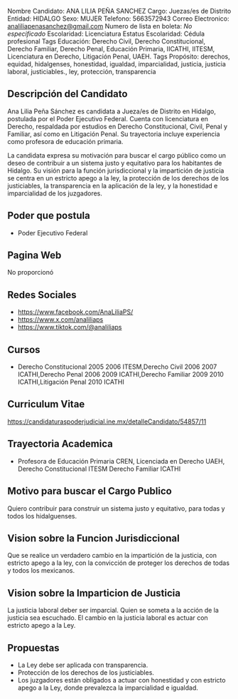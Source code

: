 Nombre Candidato: ANA LILIA PEÑA SANCHEZ
Cargo: Juezas/es de Distrito
Entidad: HIDALGO
Sexo: MUJER
Telefono: 5663572943
Correo Electronico: analiliapenasanchez@gmail.com
Numero de lista en boleta: *No especificado*
Escolaridad: Licenciatura
Estatus Escolaridad: Cédula profesional
Tags Educación: Derecho Civil, Derecho Constitucional, Derecho Familiar, Derecho Penal, Educación Primaria, IICATHI, IITESM, Licenciatura en Derecho, Litigación Penal, UAEH.
Tags Propósito: derechos, equidad, hidalgenses, honestidad, igualdad, imparcialidad, justicia, justicia laboral, justiciables., ley, protección, transparencia


## Descripción del Candidato 

Ana Lilia Peña Sánchez es candidata a Jueza/es de Distrito en Hidalgo, postulada por el Poder Ejecutivo Federal. Cuenta con licenciatura en Derecho, respaldada por estudios en Derecho Constitucional, Civil, Penal y Familiar, así como en Litigación Penal. Su trayectoria incluye experiencia como profesora de educación primaria.

La candidata expresa su motivación para buscar el cargo público como un deseo de contribuir a un sistema justo y equitativo para los habitantes de Hidalgo. Su visión para la función jurisdiccional y la impartición de justicia se centra en un estricto apego a la ley, la protección de los derechos de los justiciables, la transparencia en la aplicación de la ley, y la honestidad e imparcialidad de los juzgadores.


## Poder que postula

- Poder Ejecutivo Federal


## Pagina Web

No proporcionó


## Redes Sociales

- https://www.facebook.com/AnaLiliaPS/
- https://www.x.com/analiliaps
- https://www.tiktok.com/@analiliaps


## Cursos

- Derecho Constitucional 2005   2006 ITESM,Derecho Civil   2006   2007   ICATHI,Derecho Penal 2006   2009   ICATHI,Derecho Familiar 2009   2010   ICATHI,Litigación Penal 2010   ICATHI


## Curriculum Vitae

https://candidaturaspoderjudicial.ine.mx/detalleCandidato/54857/11


## Trayectoria Academica

- Profesora de Educación Primaria CREN, Licenciada en Derecho UAEH, Derecho Constitucional ITESM   Derecho Familiar ICATHI


## Motivo para buscar el Cargo Publico

Quiero contribuir para construir un sistema justo y equitativo, para todas y todos los hidalguenses.


## Vision sobre la Funcion Jurisdiccional

Que se realice un verdadero cambio en la impartición de la justicia, con estricto apego a la ley, con la convicción de proteger los derechos de todas y todos los mexicanos.


## Vision sobre la Imparticion de Justicia

La justicia laboral deber ser imparcial. Quien se someta a la acción de la justicia sea escuchado. El cambio en la justicia laboral es actuar con estricto apego a la Ley.


## Propuestas

- La Ley debe ser aplicada con transparencia.
- Protección de los derechos de los justiciables.
- Los juzgadores están obligados a actuar con honestidad y con estricto apego a la Ley, donde prevalezca la imparcialidad e igualdad.

